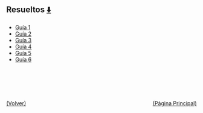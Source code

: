 
<html>
<body>
<h2>Resueltos <a href="https://downgit.github.io/#/home?url=https://github.com/Apuntes-FIUBA/Apuntes-Electronica/tree/main/81 - Matemática/8102 - Algebra II/Guias de Problemas/Resueltos" style="font-size:20px">  ⬇️ </a></h2>
<ul>
    <li><a href="Guía 1">Guía 1</a></li>
    <li><a href="Guía 2">Guía 2</a></li>
    <li><a href="Guía 3">Guía 3</a></li>
    <li><a href="Guía 4">Guía 4</a></li>
    <li><a href="Guía 5">Guía 5</a></li>
    <li><a href="Guía 6">Guía 6</a></li>
</ul>
</body>
</html>




























<br><br><br><br><br><a href="/" style="float: left">(Volver)</a> <a href="/../../../../../" style="float: right">(Página Principal)</a>
